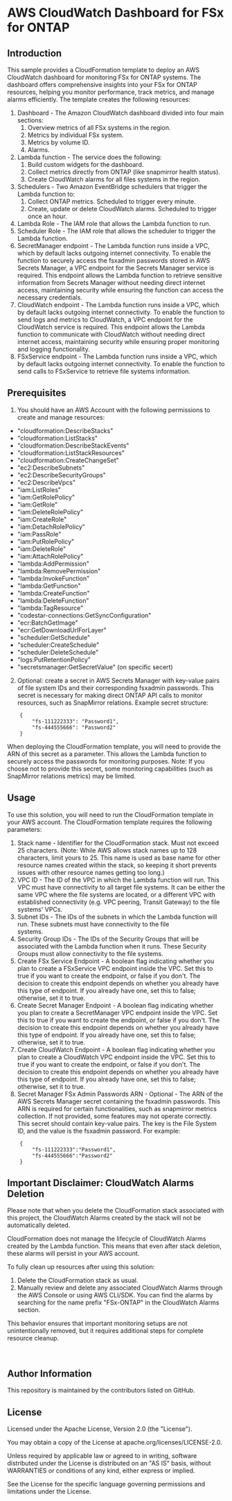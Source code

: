 # AWS CloudWatch Dashboard for FSx for ONTAP

## Introduction
This sample provides a CloudFormation template to deploy an AWS CloudWatch dashboard for monitoring FSx for ONTAP systems. The dashboard offers comprehensive insights into your FSx for ONTAP resources, helping you monitor performance, track metrics, and manage alarms efficiently. 
The template creates the following resources:

1. Dashboard - The Amazon CloudWatch dashboard divided into four main sections: 
    1. Overview metrics of all FSx systems in the region.
    1. Metrics by individual FSx system.
    1. Metrics by volume ID.
    1. Alarms.
2. Lambda function - The service does the following:
    1. Build custom widgets for the dashboard.
    1. Collect metrics directly from ONTAP (like snapmirror health status).
    1. Create CloudWatch alarms for all files systems in the region.
3. Schedulers - Two Amazon EventBridge schedulers that trigger the Lambda function to:
    1. Collect ONTAP metrics. Scheduled to trigger every minute.
    1. Create, update or delete CloudWatch alarms. Scheduled to trigger once an hour.
4. Lambda Role - The IAM role that allows the Lambda function to run.
5. Scheduler Role - The IAM role that allows the scheduler to trigger the Lambda function.
6. SecretManager endpoint - The Lambda function runs inside a VPC, which by default lacks outgoing internet connectivity. To
enable the function to securely access the fsxadmin passwords stored in AWS Secrets Manager, a VPC endpoint for the Secrets
Manager service is required. This endpoint allows the Lambda function to retrieve sensitive information from Secrets Manager
without needing direct internet access, maintaining security while ensuring the function can access the necessary credentials.
7. CloudWatch endpoint - The Lambda function runs inside a VPC, which by default lacks outgoing internet connectivity. To enable
the function to send logs and metrics to CloudWatch, a VPC endpoint for the CloudWatch service is required. This endpoint allows
the Lambda function to communicate with CloudWatch without needing direct internet access, maintaining security while ensuring
proper monitoring and logging functionality.
8. FSxService endpoint - The Lambda function runs inside a VPC, which by default lacks outgoing internet connectivity. To enable the 
function to send calls to FSxService to retrieve file systems information.
 
## Prerequisites
1. You should have an AWS Account with the following permissions to create and manage resources:
* "cloudformation:DescribeStacks"
* "cloudformation:ListStacks"
* "cloudformation:DescribeStackEvents"
* "cloudformation:ListStackResources"
* "cloudformation:CreateChangeSet"
* "ec2:DescribeSubnets"
* "ec2:DescribeSecurityGroups"
* "ec2:DescribeVpcs"
* "iam:ListRoles"
* "iam:GetRolePolicy"
* "iam:GetRole"
* "iam:DeleteRolePolicy"
* "iam:CreateRole"
* "iam:DetachRolePolicy"
* "iam:PassRole"
* "iam:PutRolePolicy"
* "iam:DeleteRole"
* "iam:AttachRolePolicy"
* "lambda:AddPermission"
* "lambda:RemovePermission"
* "lambda:InvokeFunction"
* "lambda:GetFunction"
* "lambda:CreateFunction"
* "lambda:DeleteFunction"
* "lambda:TagResource"
* "codestar-connections:GetSyncConfiguration"
* "ecr:BatchGetImage"
* "ecr:GetDownloadUrlForLayer"
* "scheduler:GetSchedule"
* "scheduler:CreateSchedule"
* "scheduler:DeleteSchedule"
* "logs:PutRetentionPolicy"
* "secretsmanager:GetSecretValue" (on specific secert)

2. Optional: create a secret in AWS Secrets Manager with key-value pairs of file system IDs and their corresponding fsxadmin 
passwords. This secret is necessary for making direct ONTAP API calls to monitor resources, such as SnapMirror relations.
Example secret structure:
```
    {
    	"fs-111222333": "Password1",
	    "fs-444555666": "Password2"
    }	
```
When deploying the CloudFormation template, you will need to provide the ARN of this secret as a parameter. This allows the Lambda function to securely access the passwords for monitoring purposes.
Note: If you choose not to provide this secret, some monitoring capabilities (such as SnapMirror relations metrics) may be limited.
 
## Usage
To use this solution, you will need to run the CloudFormation template in your AWS account.
The CloudFormation template requires the following parameters:

1. Stack name - Identifier for the CloudFormation stack. Must not exceed 25 characters. (Note: While AWS allows stack names up to 
128 characters, limit yours to 25. This name is used as base name for other resource names created within the stack, so keeping it short prevents issues with other resource names getting too long.)
2. VPC ID - The ID of the VPC in which the Lambda function will run. This VPC must have connectivity to all target file systems. It 
can be either the same VPC where the file systems are located, or a different VPC with established connectivity (e.g. VPC peering, Transit Gateway) to the file systems' VPCs.
3. Subnet IDs - The IDs of the subnets in which the Lambda function will run. These subnets must have connectivity to the file 		
systems.
4. Security Group IDs - The IDs of the Security Groups that will be associated with the Lambda function when it runs. These Security 
Groups must allow connectivity to the file systems.
5. Create FSx Service Endpoint - A boolean flag indicating whether you plan to create a FSxService VPC endpoint inside the VPC. Set 
this to true if you want to create the endpoint, or false if you don't. The decision to create this endpoint depends on whether you already have this type of endpoint. If you already have one, set this to false; otherwise, set it to true.	
6. Create Secret Manager Endpoint - A boolean flag indicating whether you plan to create a SecretManager VPC endpoint inside the 
VPC. Set this to true if you want to create the endpoint, or false if you don't. The decision to create this endpoint depends on whether you already have this type of endpoint. If you already have one, set this to false; otherwise, set it to true.
7. Create CloudWatch Endpoint - A boolean flag indicating whether you plan to create a CloudWatch VPC endpoint inside the VPC. Set 
this to true if you want to create the endpoint, or false if you don't. The decision to create this endpoint depends on whether you already have this type of endpoint. If you already have one, set this to false; otherwise, set it to true.
8. Secret Manager FSx Admin Passwords ARN - Optional - The ARN of the AWS Secrets Manager secret containing the fsxadmin passwords.
This ARN is required for certain functionalities, such as snapmirror metrics collection. 
If not provided, some features may not operate correctly. This secret should contain key-value pairs. 
The key is the File System ID, and the value is the fsxadmin password. For example:
```
    {
    	"fs-111222333":"Password1",
    	"fs-444555666":"Password2"
    }
```

## Important Disclaimer: CloudWatch Alarms Deletion
Please note that when you delete the CloudFormation stack associated with this project, the CloudWatch Alarms created by the stack will not be automatically deleted. 

CloudFormation does not manage the lifecycle of CloudWatch Alarms created by the Lambda function. This means that even after stack deletion, these alarms will persist in your AWS account.

To fully clean up resources after using this solution:
1. Delete the CloudFormation stack as usual.
2. Manually review and delete any associated CloudWatch Alarms through the AWS Console or using AWS CLI/SDK.
You can find the alarms by searching for the name prefix "FSx-ONTAP" in the CloudWatch Alarms section.

This behavior ensures that important monitoring setups are not unintentionally removed, but it requires additional steps for complete resource cleanup.
		
 
## Author Information
This repository is maintained by the contributors listed on GitHub.
 
## License
Licensed under the Apache License, Version 2.0 (the "License").

You may obtain a copy of the License at apache.org/licenses/LICENSE-2.0.

Unless required by applicable law or agreed to in writing, software distributed under the License is distributed on an "AS IS" basis, without WARRANTIES or conditions of any kind, either express or implied.

See the License for the specific language governing permissions and limitations under the License.
